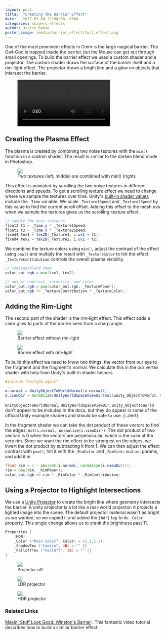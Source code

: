 ```yaml
---
layout: post
title:  "Creating the Barrier Effect"
date:   2017-03-04 12:00:00 -0500
categories: shaders effects
author: Justin Bakse
poster_image: /media/barrier_effect/full_effect.png
---
```


One of the most prominent effects in *Cairn* is the large magical barrier. The Owl-God is trapped inside the barrier, but the Mouse can get out through small openings. To build the barrier effect we used a custom shader and a projector. The custom shader draws the surface of the barrier itself and a rim-light effect. The projector draws a bright line and a glow on objects that intersect the barrier.


<div class="figures">
	<figure>
		<video src="{{site.baseurl}}/media/barrier_effect/full_effect.mp4" controls></video>
	</figure>
	
</div>

## Creating the Plasma Effect


The plasma is created by combining two noise textures with the `min()` function in a custom shader. The result is similar to the darken blend mode in Photoshop.

<div class="figures">
	<figure>
		<img src="{{site.baseurl}}/media/barrier_effect/composite_min.png">
		<figcaption>
		Two textures (left, middle) are combined with min() (right).
		</figcaption>
	</figure>
</div>


This effect is animated by scrolling the two noise textures in different directions and speeds. To get a scrolling texture effect we need to change where we sample the textures over time. Unity's [built-in shader values](https://docs.unity3d.com/462/Documentation/Manual/SL-BuiltinValues.html) include the `_Time` variable. We scale `_Texture1Speed` and `_Texture2Speed` by this value to find the current scroll offset. Adding this offset to the mesh uvs when we sample the textures gives us the scrolling-texture effect.

```glsl
// sample the base textures
float2 t1 = _Time.y * _Texture1Speed;
float2 t2 = _Time.y * _Texture2Speed;
fixed4 tex1 = tex2D(_Texture1, i.uv1 + t1);
fixed4 tex2 = tex2D(_Texture2, i.uv2 + t2);
```

We combine the texture colors using `min()`, adjust the contrast of the effect using `pow()` and multiply the result with `_TextureColor` to tint the effect. `_TextureContribution` controls the overall plasma visibility.

```glsl
// combine/blend them
color_out.rgb = min(tex1, tex2);

// adjust contrast, intensity, and color
color_out.rgb = pow(color_out.rgb, _TexturePower);
color_out.rgb *= _TextureContribution * _TextureColor;
```

## Adding the Rim-Light

The second part of the shader is the rim-light effect. This effect adds a color glow to parts of the barrier seen from a sharp angle.

<div class="figures">
<figure>
	<img src="{{site.baseurl}}/media/barrier_effect/rim_off.png">
	<figcaption>Barrier effect without rim-light</figcaption>
</figure>
<figure>
	<img src="{{site.baseurl}}/media/barrier_effect/full_effect.png">
	<figcaption>Barrier effect with rim-light</figcaption>
</figure>
</div>

To build this effect we need to know two things: the vector from our eye to the fragment and the fragment's normal. We calculate this in the our vertex shader with help from Unity's built-in shader helpers.

```glsl
#include "UnityCG.cginc"
...
o.normal = UnityObjectToWorldNormal(v.normal);
o.viewDir = normalize(UnityWorldSpaceViewDir(mul(unity_ObjectToWorld, v.vertex)));
```


`UnityObjectToWorldNormal`, `UnityWorldSpaceViewDir`, `unity_ObjectToWorld` don't appear to be included in the docs, but they do appear in some of the official Unity example shaders and should be safe to use.
{:.alert}

In the fragment shader we can take the dot product of these vectors to find the edges: `dot(i.normal, normalize(i.viewDir))`. The dot product of two vectors is 0 when the vectors are perpendicular, which is the case at the very rim. Since we want the rim effect to be strongest on the edges, we invert the dot product by subtracting it from 1. We can then adjust the effect contrast with `pow()`, tint it with the `_RimColor` and `_RimContribution` params, and add it in.

```glsl
float rim = 1 - abs(dot(i.normal, normalize(i.viewDir)));
rim = pow(rim, _RimPower);
color_out.rgb += rim * _RimColor * _RimContribution;
```

## Using a Projector to Highlight Intersections

We use a [Unity Projector](https://docs.unity3d.com/Manual/class-Projector.html) to create the bright line where geometry intersects the barrier. A unity projector is a lot like a real-world projector: it projects a lighted image into the scene. The default projector material wasn't as bright as we wanted, so we copied it and added the `[hdr]` tag to its `_Color` property. This single change allows us to crank the brightness past 11.

```c
Properties {
	[HDR]
	_Color ("Main Color", Color) = (1,1,1,1)
	_ShadowTex ("Cookie", 2D) = "" {}
	_FalloffTex ("FallOff", 2D) = "" {}
}
```


<div class="figures">
<figure>
	<img src="{{site.baseurl}}/media/barrier_effect/projector_off.png">
	<figcaption>Projector off</figcaption>
</figure>
<figure>
	<img src="{{site.baseurl}}/media/barrier_effect/projector_ldr.png">
	<figcaption>LDR projector</figcaption>
</figure>
<figure>
	<img src="{{site.baseurl}}/media/barrier_effect/full_effect.png">
	<figcaption>HDR projector</figcaption>
</figure>
</div>


### Related Links

[Makin' Stuff Look Good: Winston's Barrier](https://www.youtube.com/watch?v=C6lGEgcHbWc)
: This fantastic video tutorial describes how to build a similar barrier effect.
